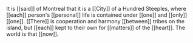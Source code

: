It is [[said]] of Montreal that it is a [[City]] of a Hundred Steeples, where [[each]] person's [[personal]] life is contained under [[one]] and [[only]] [[one]]. [[There]] is cooperation and harmony [[between]] tribes on the island, but [[each]] kept to their own for [[matters]] of the [[heart]]. The world is that [[now]].  